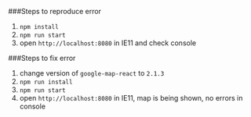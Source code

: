 ###Steps to reproduce error

1. `npm install`
2. `npm run start`
3. open `http://localhost:8080` in IE11 and check console

###Steps to fix error

1. change version of `google-map-react` to `2.1.3`
2. `npm run install`
3. `npm run start`
3. open `http://localhost:8080` in IE11, map is being shown, no errors in console